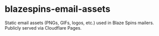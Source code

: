 # blazespins-email-assets
Static email assets (PNGs, GIFs, logos, etc.) used in Blaze Spins mailers. Publicly served via Cloudflare Pages.
